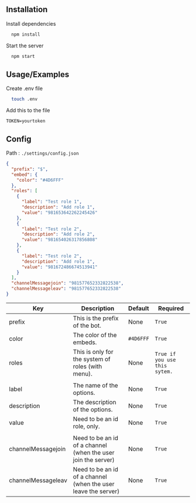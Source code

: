 ## Installation

Install dependencies

```bash
  npm install
```

Start the server

```bash
  npm start
```

## Usage/Examples

Create .env file

```bash
  touch .env
```

Add this to the file

```text
TOKEN=yourtoken
```

## Config

Path : `./settings/config.json`

````json
{
  "prefix": "$",
  "embed": {
    "color": "#4D6FFF"
  },
  "roles": [
    {
      "label": "Test role 1",
      "description": "Add role 1",
      "value": "981653642262245426"
    },
    {
      "label": "Test role 2",
      "description": "Add role 2",
      "value": "981654026317856808"
    },
    {
      "label": "Test role 2",
      "description": "Add role 1",
      "value": "981672486674513941"
    }
  ],
  "channelMessagejoin": "981577652332822538",
  "channelMessageleav": "981577652332822538"
}
````


| Key | Description                                                    | Default | Required                     |
|---|----------------------------------------------------------------|------|------------------------------|
| prefix | This is the prefix of the bot.                                 | None | `True`                       |
| color | The color of the embeds.                                       | `#4D6FFF` | `True`                       |
| roles | This is only for the system of roles (with menu).              | None | `True if you use this sytem.` |
|  |                                                                |    |  |
| label | The name of the options.                                       | None | `True`                       |
| description | The description of the options.                                | None | `True`                         |
| value | Need to be an id role, only.                                   | None | `True`                         |
|  |                                                                |    |  |
| channelMessagejoin | Need to be an id of a channel (when the user join the server)  | None | `True`                         |
| channelMessageleav | Need to be an id of a channel (when the user leave the server) | None | `True`                         |


